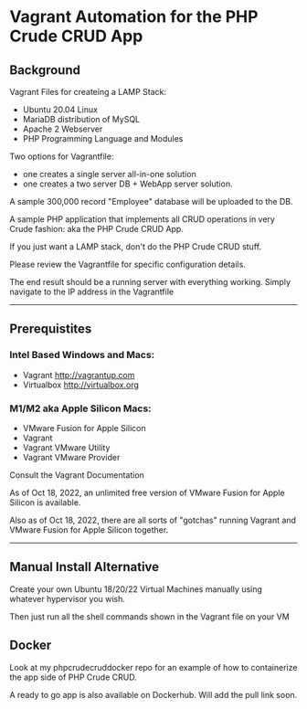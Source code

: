 # Vagrant Automation for the PHP Crude CRUD App

## Background

Vagrant Files for createing a LAMP Stack:

- Ubuntu 20.04 Linux
- MariaDB distribution of MySQL
- Apache 2 Webserver
- PHP Programming Language and Modules

Two options for Vagrantfile:

- one creates a single server all-in-one solution
- one creates a two server DB + WebApp server solution.

A sample 300,000 record "Employee" database will be uploaded to the DB.  

A sample PHP application that implements all CRUD operations in very Crude fashion: aka the PHP Crude CRUD App.

If you just want a LAMP stack, don't do the PHP Crude CRUD stuff.

Please review the Vagrantfile for specific configuration details.

The end result should be a running server with everything working.  Simply navigate to the IP address in the Vagrantfile

---

## Prerequistites

### Intel Based Windows and Macs:

- Vagrant http://vagrantup.com
- Virtualbox http://virtualbox.org

### M1/M2 aka Apple Silicon Macs:

- VMware Fusion for Apple Silicon
- Vagrant
- Vagrant VMware Utility
- Vagrant VMware Provider

Consult the Vagrant Documentation

As of Oct 18, 2022, an unlimited free version of VMware Fusion for Apple Silicon is available.

Also as of Oct 18, 2022, there are all sorts of "gotchas" running Vagrant and VMware Fusion for Apple Silicon together.

---

## Manual Install Alternative

Create your own Ubuntu 18/20/22 Virtual Machines manually using whatever hypervisor you wish.

Then just run all the shell commands shown in the Vagrant file on your VM

## Docker

Look at my phpcrudecruddocker repo for an example of how to containerize the app side of PHP Crude CRUD.

A ready to go app is also available on Dockerhub.  Will add the pull link soon.
